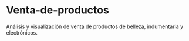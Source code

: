 # Venta-de-productos
Análisis y visualización de venta de productos de belleza, indumentaria y electrónicos.
